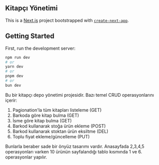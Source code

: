 ## Kitapçı Yönetimi

This is a [Next.js](https://nextjs.org) project bootstrapped with [`create-next-app`](https://github.com/vercel/next.js/tree/canary/packages/create-next-app).

## Getting Started

First, run the development server:

```bash
npm run dev
# or
yarn dev
# or
pnpm dev
# or
bun dev
```

Bu bir kitapçı depo yönetimi projesidir. Bazı temel CRUD operasyonlarını içerir:
1. Pagionation'la tüm kitapları listeleme (GET)
2. Barkoda göre kitap bulma (GET)
3. İsme göre kitap bulma (GET)
4. Barkod kullanarak stoğa ürün ekleme (POST)
5. Barkod kullanarak stoktan ürün eksiltme (DEL)
6. Toplu fiyat ekleme/güncelleme (PUT)


Bunlarla beraber sade bir önyüz tasarımı vardır. 
Anasayfada 2,3,4,5 operasyonları varken 
10 ürünün sayfalandığı tablo kısmında 1 ve 6. operasyonlar yapılır.
